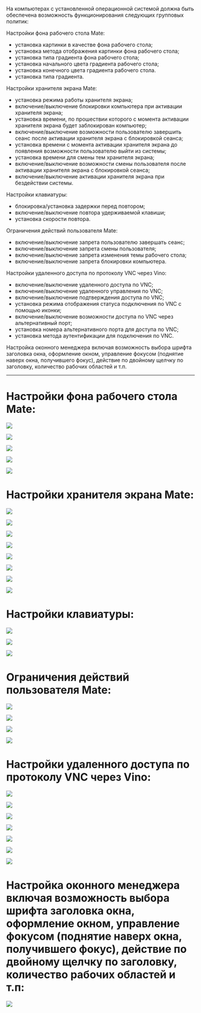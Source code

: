 На компьютерах с установленной операционной системой должна быть обеспечена возможность функционирования следующих групповых политик:

Настройки фона рабочего стола Mate:
- установка картинки в качестве фона рабочего стола;
- установка метода отображения картинки фона рабочего стола;
- установка типа градиента фона рабочего стола;
- установка начального цвета градиента рабочего стола;
- установка конечного цвета градиента рабочего стола.
- установка типа градиента.

Настройки хранителя экрана Mate:
- установка режима работы хранителя экрана;
- включение/выключение блокировки компьютера при активации хранителя экрана;
- установка времени, по прошествии которого с момента активации хранителя экрана будет заблокирован компьютер;
- включение/выключение возможности пользователю завершить сеанс после активации хранителя экрана с блокировкой сеанса;
- установка времени с момента активации хранителя экрана до появления возможности пользователю выйти из системы;
- установка времени для смены тем хранителя экрана;
- включение/выключение возможности смены пользователя после активации хранителя экрана с блокировкой сеанса;
- включение/выключение активации хранителя экрана при бездействии системы.

Настройки клавиатуры:
- блокировка/установка задержки перед повтором;
- включение/выключение повтора удерживаемой клавиши;
- установка скорости повтора.

Ограничения действий пользователя Mate:
- включение/выключение запрета пользователю завершать сеанс;
- включение/выключение запрета смены пользователя;
- включение/выключение запрета изменения темы рабочего стола;
- включение/выключение запрета блокировки компьютера.

Настройки удаленного доступа по протоколу VNC через Vino:
- включение/выключение удаленного доступа по VNC;
- включение/выключение удаленного управления по VNC;
- включение/выключение подтверждения доступа по VNC;
- установка режима отображения статуса подключения по VNC с помощью иконки;
- включение/выключение возможности доступа по VNC через альтернативный порт;
- установка номера альтернативного порта для доступа по VNC;
- установка метода аутентификации для подключения по VNC.

Настройка оконного менеджера включая возможность выбора шрифта заголовка окна, оформление окном, управление фокусом (поднятие наверх окна, получившего фокус), действие по двойному щелчку по заголовку, количество рабочих областей и т.п. 

___

# Настройки фона рабочего стола Mate:

![](/public/img/mate1.png)

![](/public/img/mate2.png)

![](/public/img/maet3.png)

![](/public/img/mate4.png)

![](/public/img/mate5.png)
# Настройки хранителя экрана Mate:

![](/public/img/hra1.png)

![](/public/img/hra2.png)

![](/public/img/hra3.png)

![](/public/img/hra4.png)

![](/public/img/hra5.png)

![](/public/img/hra6.png)

![](/public/img/hra7.png)

![](/public/img/hra8.png)
# Настройки клавиатуры:

![](/public/img/key1.png)

![](/public/img/key2.png)

![](/public/img/key3.png)
# Ограничения действий пользователя Mate:

![](/public/img/za1.png)

![](/public/img/za2.png)

![](/public/img/za3.png)

![](/public/img/za4.png)
# Настройки удаленного доступа по протоколу VNC через Vino:

![](/public/img/vino1.png)

![](/public/img/vino2.png)

![](/public/img/vino3.png)

![](/public/img/vino4.png)

![](/public/img/vino5.png)

![](/public/img/vino6.png)

![](/public/img/vino7.png)
# Настройка оконного менеджера включая возможность выбора шрифта заголовка окна, оформление окном, управление фокусом (поднятие наверх окна, получившего фокус), действие по двойному щелчку по заголовку, количество рабочих областей и т.п:

![](/public/img/macro.png)